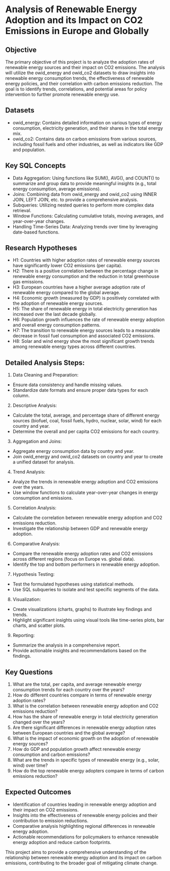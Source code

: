 # Analysis of Renewable Energy Adoption and its Impact on CO2 Emissions in Europe and Globally

## Objective
The primary objective of this project is to analyze the adoption rates of renewable energy sources and their impact on CO2 emissions. The analysis will utilize the owid_energy and owid_co2 datasets to draw insights into renewable energy consumption trends, the effectiveness of renewable energy policies, and their correlation with carbon emissions reduction. The goal is to identify trends, correlations, and potential areas for policy intervention to further promote renewable energy use.

## Datasets
* owid_energy: Contains detailed information on various types of energy consumption, electricity generation, and their shares in the total energy mix.
* owid_co2: Contains data on carbon emissions from various sources, including fossil fuels and other industries, as well as indicators like GDP and population.

## Key SQL Concepts
* Data Aggregation: Using functions like SUM(), AVG(), and COUNT() to summarize and group data to provide meaningful insights (e.g., total energy consumption, average emissions).
* Joins: Combining data from owid_energy and owid_co2 using INNER JOIN, LEFT JOIN, etc. to provide a comprehensive analysis.
* Subqueries: Utilizing nested queries to perform more complex data retrieval.
* Window Functions: Calculating cumulative totals, moving averages, and year-over-year changes.
* Handling Time-Series Data: Analyzing trends over time by leveraging date-based functions.

## Research Hypotheses
* H1: Countries with higher adoption rates of renewable energy sources have significantly lower CO2 emissions (per capita).
* H2: There is a positive correlation between the percentage change in renewable energy consumption and the reduction in total greenhouse gas emissions.
* H3: European countries have a higher average adoption rate of renewable energy compared to the global average.
* H4: Economic growth (measured by GDP) is positively correlated with the adoption of renewable energy sources.
* H5: The share of renewable energy in total electricity generation has increased over the last decade globally.
* H6: Population growth influences the rate of renewable energy adoption and overall energy consumption patterns.
* H7: The transition to renewable energy sources leads to a measurable decrease in fossil fuel consumption and associated CO2 emissions.
* H8: Solar and wind energy show the most significant growth trends among renewable energy types across different countries.

## Detailed Analysis Steps:
1. Data Cleaning and Preparation:
* Ensure data consistency and handle missing values.
* Standardize date formats and ensure proper data types for each column.
2. Descriptive Analysis:
* Calculate the total, average, and percentage share of different energy sources (biofuel, coal, fossil fuels, hydro, nuclear, solar, wind) for each country and year.
* Determine the overall and per capita CO2 emissions for each country.
3. Aggregation and Joins:
* Aggregate energy consumption data by country and year.
* Join owid_energy and owid_co2 datasets on country and year to create a unified dataset for analysis.
4. Trend Analysis:
* Analyze the trends in renewable energy adoption and CO2 emissions over the years.
* Use window functions to calculate year-over-year changes in energy consumption and emissions.
5. Correlation Analysis:
* Calculate the correlation between renewable energy adoption and CO2 emissions reduction.
* Investigate the relationship between GDP and renewable energy adoption.
6. Comparative Analysis:
* Compare the renewable energy adoption rates and CO2 emissions across different regions (focus on Europe vs. global data).
* Identify the top and bottom performers in renewable energy adoption.
7. Hypothesis Testing:
* Test the formulated hypotheses using statistical methods.
* Use SQL subqueries to isolate and test specific segments of the data.
8. Visualization:
* Create visualizations (charts, graphs) to illustrate key findings and trends.
* Highlight significant insights using visual tools like time-series plots, bar charts, and scatter plots.
9. Reporting:
* Summarize the analysis in a comprehensive report.
* Provide actionable insights and recommendations based on the findings.

## Key Questions
1. What are the total, per capita, and average renewable energy consumption trends for each country over the years?
2. How do different countries compare in terms of renewable energy adoption rates?
3. What is the correlation between renewable energy adoption and CO2 emissions reduction?
4. How has the share of renewable energy in total electricity generation changed over the years?
5. Are there significant differences in renewable energy adoption rates between European countries and the global average?
6. What is the impact of economic growth on the adoption of renewable energy sources?
7. How do GDP and population growth affect renewable energy consumption and carbon emissions?
8. What are the trends in specific types of renewable energy (e.g., solar, wind) over time?
9. How do the top renewable energy adopters compare in terms of carbon emissions reduction?

## Expected Outcomes
* Identification of countries leading in renewable energy adoption and their impact on CO2 emissions.
* Insights into the effectiveness of renewable energy policies and their contribution to emission reductions.
* Comparative analysis highlighting regional differences in renewable energy adoption.
* Actionable recommendations for policymakers to enhance renewable energy adoption and reduce carbon footprints.

This project aims to provide a comprehensive understanding of the relationship between renewable energy adoption and its impact on carbon emissions, contributing to the broader goal of mitigating climate change.
